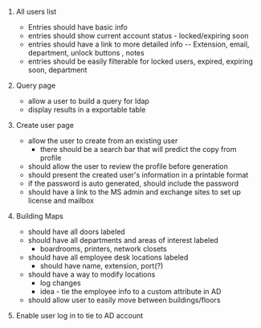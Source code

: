 1. All users list
    - Entries should have basic info
    - entries should show current account status - locked/expiring soon
    - entries should have a link to more detailed info -- Extension, email, department, unlock buttons , notes
    - entries should be easily filterable for locked users, expired, expiring soon, department

2. Query page 
    - allow a user to build a query for ldap
    - display results in a exportable table

3. Create user page
    - allow the user to create from an existing user
        - there should be a search bar that will predict the copy from profile
    - should allow the user to review the profile before generation
    - should present the created user's information in a printable format
    - if the password is auto generated, should include the password 
    - should have a link to the MS admin and exchange sites to set up license and mailbox

4. Building Maps 
    - should have all doors labeled
    - should have all departments and areas of interest labeled
        - boardrooms, printers, network closets
    - should have all employee desk locations labeled
        - should have name, extension, port(?) 
    - should have a way to modify locations
        - log changes
        - idea - tie the employee info to a custom attribute in AD
    - should allow user to easily move between buildings/floors

5. Enable user log in to tie to AD account  
    
    
